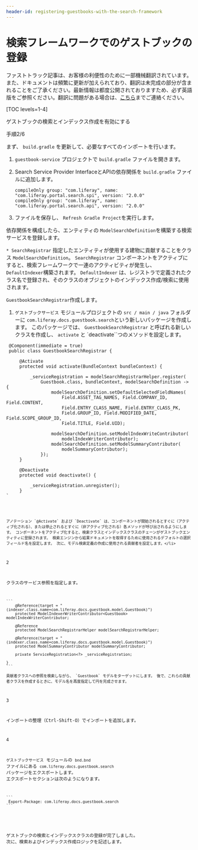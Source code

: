 ```yaml
---
header-id: registering-guestbooks-with-the-search-framework
---
```


# 検索フレームワークでのゲストブックの登録

<p class="alert alert-info"><span class="wysiwyg-color-blue120">ファストトラック記事は、お客様の利便性のために一部機械翻訳されています。また、ドキュメントは頻繁に更新が加えられており、翻訳は未完成の部分が含まれることをご了承ください。最新情報は都度公開されておりますため、必ず英語版をご参照ください。翻訳に問題がある場合は、<a href="mailto:support-content-jp@liferay.com">こちら</a>までご連絡ください。</span></p>

[TOC levels=1-4]

<div class="learn-path-step row">
    <p id="stepTitle">ゲストブックの検索とインデックス作成を有効にする</p><p>手順2/6</p>
</div>

まず、 `build.gradle` を更新して、必要なすべてのインポートを行います。

1.  `guestbook-service` プロジェクトで `build.gradle` ファイルを開きます。

2.  Search Service Provider InterfaceとAPIの依存関係を `build.gradle` ファイルに追加します。
   
        compileOnly group: "com.liferay", name: "com.liferay.portal.search.spi", version: "2.0.0"
        compileOnly group: "com.liferay", name: "com.liferay.portal.search.api", version: "2.0.0"

3.  ファイルを保存し、 `Refresh Gradle Project`を実行します。

依存関係を構成したら、エンティティの `ModelSearchDefinition`を構築する検索サービスを登録します。

`* SearchRegistrar` 指定したエンティティが使用する建物に貢献することをクラス `ModelSearchDefinition`。 `SearchRegistrar` コンポーネントをアクティブにすると、検索フレームワークで一連のアクティビティが発生し、 `DefaultIndexer`構築されます。 `DefaultIndexer` は、レジストラで定義されたクラス名で登録され、そのクラスのオブジェクトのインデックス作成/検索に使用されます。

`GuestbookSearchRegistrar`作成します。

1.  `ゲストブックサービス` モジュールプロジェクトの `src / main / java` フォルダーに `com.liferay.docs.guestbook.search`という新しいパッケージを作成します。 このパッケージでは、 `GuestbookSearchRegistrar` と呼ばれる新しいクラスを作成し、 `activate` と `deactivate``つのメソッドを設定します。</p>

<pre><code> @Component(immediate = true)
 public class GuestbookSearchRegistrar {

     @Activate
     protected void activate(BundleContext bundleContext) {

         _serviceRegistration = modelSearchRegistrarHelper.register(
             Guestbook.class, bundleContext, modelSearchDefinition -> {
                 modelSearchDefinition.setDefaultSelectedFieldNames(
                     Field.ASSET_TAG_NAMES, Field.COMPANY_ID, Field.CONTENT,
                     Field.ENTRY_CLASS_NAME, Field.ENTRY_CLASS_PK,
                     Field.GROUP_ID, Field.MODIFIED_DATE, Field.SCOPE_GROUP_ID,
                     Field.TITLE, Field.UID);

                 modelSearchDefinition.setModelIndexWriteContributor(
                     modelIndexWriterContributor);
                 modelSearchDefinition.setModelSummaryContributor(
                     modelSummaryContributor);
             });
     }

     @Deactivate
     protected void deactivate() {

         _serviceRegistration.unregister();
     }
`</pre>

    アノテーション `@Activate` および `Deactivate` は、コンポーネントが開始されるとすぐに（アクティブ化される）、または停止されるとすぐに（非アクティブ化される）各メソッドが呼び出されるようにします。 コンポーネントをアクティブ化すると、検索クラスとインデックスクラスのチェーンがゲストブックエンティティに登録されます。 検索エンジンから結果ドキュメントを取得するために使用されるデフォルトの選択フィールド名を設定します。 次に、モデル検索定義の作成に使用される貢献者を設定します。</li>

2

クラスのサービス参照を指定します。

    ``` 
        @Reference(target = "(indexer.class.name=com.liferay.docs.guestbook.model.Guestbook)")
        protected ModelIndexerWriterContributor<Guestbook> modelIndexWriterContributor;

        @Reference
        protected ModelSearchRegistrarHelper modelSearchRegistrarHelper;

        @Reference(target = "(indexer.class.name=com.liferay.docs.guestbook.model.Guestbook)")
        protected ModelSummaryContributor modelSummaryContributor;

        private ServiceRegistration<?> _serviceRegistration;

    }
    ```

    貢献者クラスへの参照を検索しながら、 `Guestbook` モデルをターゲットにします。 後で、これらの貢献者クラスを作成するときに、モデル名を再度指定して円を完成させます。

3

インポートの整理（Ctrl-Shift-O）でインポートを追加します。

4

`ゲストブックサービス` モジュールの `bnd.bnd` ファイルにある `com.liferay.docs.guestbook.search` パッケージをエクスポートします。 エクスポートセクションは次のようになります。

    ``` 
     Export-Package: com.liferay.docs.guestbook.search
    ```
</ol>

ゲストブックの検索とインデックスクラスの登録が完了しました。 次に、検索およびインデックス作成ロジックを記述します。
